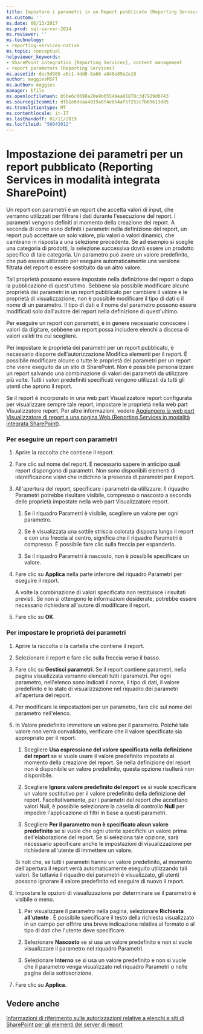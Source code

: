 ```yaml
---
title: Impostare i parametri in un Report pubblicato (Reporting Services in modalità integrata SharePoint) | Microsoft Docs
ms.custom: ''
ms.date: 06/13/2017
ms.prod: sql-server-2014
ms.reviewer: ''
ms.technology:
- reporting-services-native
ms.topic: conceptual
helpviewer_keywords:
- SharePoint integration [Reporting Services], content management
- report parameters [Reporting Services]
ms.assetid: dec5d985-a6c1-4dd8-8a66-a848e89a2e18
author: maggiesMSFT
ms.author: maggies
manager: kfile
ms.openlocfilehash: b5be6c0698a20e9b05549ea81878c3d7929d0743
ms.sourcegitcommit: dfb1e6deaa4919a0f4e654af57252cfb09613dd5
ms.translationtype: MT
ms.contentlocale: it-IT
ms.lasthandoff: 02/11/2019
ms.locfileid: "56043012"
---
```

# <a name="set-parameters-on-a-published-report-reporting-services-in-sharepoint-integrated-mode"></a>Impostazione dei parametri per un report pubblicato (Reporting Services in modalità integrata SharePoint)
  Un report con parametri è un report che accetta valori di input, che verranno utilizzati per filtrare i dati durante l'esecuzione del report. I parametri vengono definiti al momento della creazione del report. A seconda di come sono definiti i parametri nella definizione del report, un report può accettare un solo valore, più valori o valori dinamici, che cambiano in risposta a una selezione precedente. Se ad esempio si sceglie una categoria di prodotti, la selezione successiva dovrà essere un prodotto specifico di tale categoria. Un parametro può avere un valore predefinito, che può essere utilizzato per eseguire automaticamente una versione filtrata del report o essere sostituito da un altro valore.  
  
 Tali proprietà possono essere impostate nella definizione del report o dopo la pubblicazione di quest'ultimo. Sebbene sia possibile modificare alcune proprietà dei parametri in un report pubblicato per cambiare il valore e le proprietà di visualizzazione, non è possibile modificare il tipo di dati o il nome di un parametro. Il tipo di dati e il nome del parametro possono essere modificati solo dall'autore del report nella definizione di quest'ultimo.  
  
 Per eseguire un report con parametri, è in genere necessario conoscere i valori da digitare, sebbene un report possa includere elenchi a discesa di valori validi tra cui scegliere.  
  
 Per impostare le proprietà dei parametri per un report pubblicato, è necessario disporre dell'autorizzazione Modifica elementi per il report. È possibile modificare alcune o tutte le proprietà dei parametri per un report che viene eseguito da un sito di SharePoint. Non è possibile personalizzare un report salvando una combinazione di valori dei parametri da utilizzare più volte. Tutti i valori predefiniti specificati vengono utilizzati da tutti gli utenti che aprono il report.  
  
 Se il report è incorporato in una web part Visualizzatore report configurata per visualizzare sempre tale report, impostare le proprietà nella web part Visualizzatore report. Per altre informazioni, vedere [Aggiungere la web part Visualizzatore di report a una pagina Web &#40;Reporting Services in modalità integrata SharePoint&#41;](../report-server-sharepoint/add-reporting-services-content-types-to-a-sharepoint-library.md).  
  
### <a name="to-run-a-parameterized-report"></a>Per eseguire un report con parametri  
  
1.  Aprire la raccolta che contiene il report.  
  
2.  Fare clic sul nome del report. È necessario sapere in anticipo quali report dispongono di parametri. Non sono disponibili elementi di identificazione visivi che indichino la presenza di parametri per il report.  
  
3.  All'apertura del report, specificare i parametri da utilizzare. Il riquadro Parametri potrebbe risultare visibile, compresso o nascosto a seconda delle proprietà impostate nella web part Visualizzatore report.  
  
    1.  Se il riquadro Parametri è visibile, scegliere un valore per ogni parametro.  
  
    2.  Se è visualizzata una sottile striscia colorata disposta lungo il report e con una freccia al centro, significa che il riquadro Parametri è compresso. È possibile fare clic sulla freccia per espanderlo.  
  
    3.  Se il riquadro Parametri è nascosto, non è possibile specificare un valore.  
  
4.  Fare clic su **Applica** nella parte inferiore del riquadro Parametri per eseguire il report.  
  
     A volte la combinazione di valori specificata non restituisce i risultati previsti. Se non si ottengono le informazioni desiderate, potrebbe essere necessario richiedere all'autore di modificare il report.  
  
5.  Fare clic su **OK**.  
  
### <a name="to-set-parameter-properties"></a>Per impostare le proprietà dei parametri  
  
1.  Aprire la raccolta o la cartella che contiene il report.  
  
2.  Selezionare il report e fare clic sulla freccia verso il basso.  
  
3.  Fare clic su **Gestisci parametri**. Se il report contiene parametri, nella pagina visualizzata verranno elencati tutti i parametri. Per ogni parametro, nell'elenco sono indicati il nome, il tipo di dati, il valore predefinito e lo stato di visualizzazione nel riquadro dei parametri all'apertura del report.  
  
4.  Per modificare le impostazioni per un parametro, fare clic sul nome del parametro nell'elenco.  
  
5.  In Valore predefinito immettere un valore per il parametro. Poiché tale valore non verrà convalidato, verificare che il valore specificato sia appropriato per il report.  
  
    1.  Scegliere **Usa espressione del valore specificata nella definizione del report** se si vuole usare il valore predefinito impostato al momento della creazione del report. Se nella definizione del report non è disponibile un valore predefinito, questa opzione risulterà non disponibile.  
  
    2.  Scegliere **Ignora valore predefinito del report** se si vuole specificare un valore sostitutivo per il valore predefinito della definizione del report. Facoltativamente, per i parametri del report che accettano valori Null, è possibile selezionare la casella di controllo **Null** per impedire l'applicazione di filtri in base a questi parametri.  
  
    3.  Scegliere **Per il parametro non è specificato alcun valore predefinito** se si vuole che ogni utente specifichi un valore prima dell'elaborazione del report. Se si seleziona tale opzione, sarà necessario specificare anche le impostazioni di visualizzazione per richiedere all'utente di immettere un valore.  
  
     Si noti che, se tutti i parametri hanno un valore predefinito, al momento dell'apertura il report verrà automaticamente eseguito utilizzando tali valori. Se tuttavia il riquadro dei parametri è visualizzato, gli utenti possono ignorare il valore predefinito ed eseguire di nuovo il report.  
  
6.  Impostare le opzioni di visualizzazione per determinare se il parametro è visibile o meno.  
  
    1.  Per visualizzare il parametro nella pagina, selezionare **Richiesta all'utente** . È possibile specificare il testo della richiesta visualizzato in un campo per offrire una breve indicazione relativa al formato o al tipo di dati che l'utente deve specificare.  
  
    2.  Selezionare **Nascosto** se si usa un valore predefinito e non si vuole visualizzare il parametro nel riquadro Parametri.  
  
    3.  Selezionare **Interno** se si usa un valore predefinito e non si vuole che il parametro venga visualizzato nel riquadro Parametri o nelle pagine della sottoscrizione.  
  
7.  Fare clic su **Applica**.  
  
## <a name="see-also"></a>Vedere anche  
 [Informazioni di riferimento sulle autorizzazioni relative a elenchi e siti di SharePoint per gli elementi del server di report](../security/sharepoint-site-and-list-permission-reference-for-report-server-items.md)  
  
  
